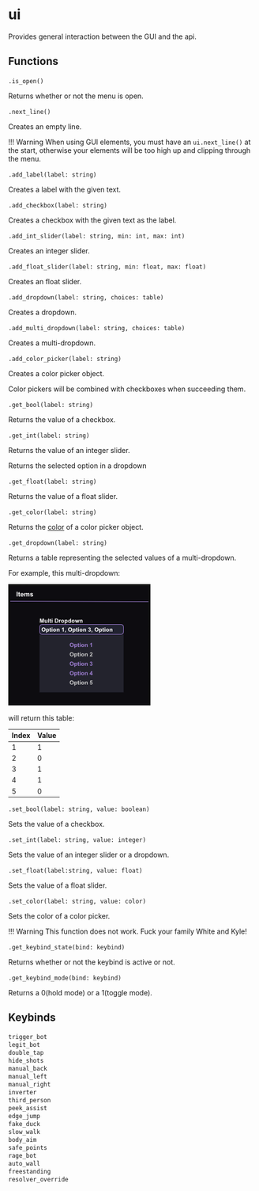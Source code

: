 # ui
Provides general interaction between the GUI and the api.

## Functions
``.is_open()``

Returns whether or not the menu is open.

``.next_line()``

Creates an empty line.

!!! Warning
    When using GUI elements, you must have an ``ui.next_line()`` at the start, otherwise your elements will be too high up and clipping through the menu.

``.add_label(label: string)``

Creates a label with the given text.

``.add_checkbox(label: string)``

Creates a checkbox with the given text as the label.

``.add_int_slider(label: string, min: int, max: int)``

Creates an integer slider.

``.add_float_slider(label: string, min: float, max: float)``

Creates an float slider.

``.add_dropdown(label: string, choices: table)``

Creates a dropdown.

``.add_multi_dropdown(label: string, choices: table)``

Creates a multi-dropdown.

``.add_color_picker(label: string)``

Creates a color picker object.

Color pickers will be combined with checkboxes when succeeding them.

``.get_bool(label: string)``

Returns the value of a checkbox.

``.get_int(label: string)``

Returns the value of an integer slider.

Returns the selected option in a dropdown

``.get_float(label: string)``

Returns the value of a float slider.

``.get_color(label: string)``

Returns the [color](../Classes/color.md) of a color picker object.

``.get_dropdown(label: string)``

Returns a table representing the selected values of a multi-dropdown.

For example, this multi-dropdown:

![MultiDropdown](../assets/multi-dropdown.png)

will return this table:

| Index | Value |
|-------|-------|
|   1   |   1   |
|   2   |   0   |
|   3   |   1   |
|   4   |   1   |
|   5   |   0   |

``.set_bool(label: string, value: boolean)``

Sets the value of a checkbox.

``.set_int(label: string, value: integer)``

Sets the value of an integer slider or a dropdown.

``.set_float(label:string, value: float)``

Sets the value of a float slider.

``.set_color(label: string, value: color)``

Sets the color of a color picker.

!!! Warning
    This function does not work. Fuck your family White and Kyle!

``.get_keybind_state(bind: keybind)``

Returns whether or not the keybind is active or not.

``.get_keybind_mode(bind: keybind)``

Returns a 0(hold mode) or a 1(toggle mode).

## Keybinds

```
trigger_bot
legit_bot
double_tap
hide_shots
manual_back
manual_left
manual_right
inverter
third_person
peek_assist
edge_jump
fake_duck
slow_walk
body_aim
safe_points
rage_bot
auto_wall
freestanding
resolver_override
```
